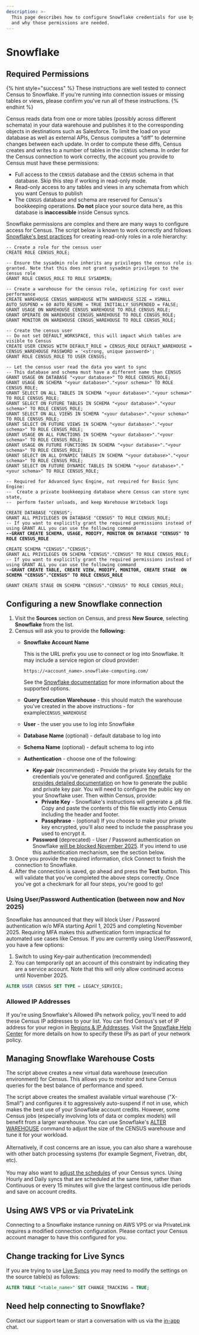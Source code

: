 ```yaml
---
description: >-
  This page describes how to configure Snowflake credentials for use by Census
  and why those permissions are needed.
---
```


# Snowflake

## Required Permissions

{% hint style="success" %}
These instructions are well tested to connect Census to Snowflake. If you're running into connection issues or missing tables or views, please confirm you've run all of these instructions.
{% endhint %}

Census reads data from one or more tables (possibly across different schemata) in your data warehouse and publishes it to the corresponding objects in destinations such as Salesforce. To limit the load on your database as well as external APIs, Census computes a “diff” to determine changes between each update. In order to compute these diffs, Census creates and writes to a number of tables in the `CENSUS` schema. In order for the Census connection to work correctly, the account you provide to Census must have these permissions:

* Full access to the `CENSUS` database and the `CENSUS` schema in that database. Skip this step if working in read-only mode.
* Read-only access to any tables and views in any schemata from which you want Census to publish
* The `CENSUS` database and schema are reserved for Census's bookkeeping operations. **Do not** place your source data here, as this database is **inaccessible** inside Census syncs.

Snowflake permissions are complex and there are many ways to configure access for Census. The script below is known to work correctly and follows [Snowflake's best practices](https://docs.snowflake.com/en/user-guide/security-access-control-configure.html#creating-read-only-roles) for creating read-only roles in a role hierarchy:

<pre class="language-sql"><code class="lang-sql">-- Create a role for the census user
CREATE ROLE CENSUS_ROLE;

-- Ensure the sysadmin role inherits any privileges the census role is granted. Note that this does not grant sysadmin privileges to the census role
GRANT ROLE CENSUS_ROLE TO ROLE SYSADMIN;

-- Create a warehouse for the census role, optimizing for cost over performance
CREATE WAREHOUSE CENSUS_WAREHOUSE WITH WAREHOUSE_SIZE = XSMALL AUTO_SUSPEND = 60 AUTO_RESUME = TRUE INITIALLY_SUSPENDED = FALSE;
GRANT USAGE ON WAREHOUSE CENSUS_WAREHOUSE TO ROLE CENSUS_ROLE;
GRANT OPERATE ON WAREHOUSE CENSUS_WAREHOUSE TO ROLE CENSUS_ROLE;
GRANT MONITOR ON WAREHOUSE CENSUS_WAREHOUSE TO ROLE CENSUS_ROLE;

-- Create the census user
-- Do not set DEFAULT_WORKSPACE, this will impact which tables are visible to Census
CREATE USER CENSUS WITH DEFAULT_ROLE = CENSUS_ROLE DEFAULT_WAREHOUSE = CENSUS_WAREHOUSE PASSWORD = '&#x3C;strong, unique password>';
GRANT ROLE CENSUS_ROLE TO USER CENSUS;

-- Let the census user read the data you want to sync
-- This database and schema must have a different name than CENSUS
GRANT USAGE ON DATABASE "&#x3C;your database>" TO ROLE CENSUS_ROLE;
GRANT USAGE ON SCHEMA "&#x3C;your database>"."&#x3C;your schema>" TO ROLE CENSUS_ROLE;
GRANT SELECT ON ALL TABLES IN SCHEMA "&#x3C;your database>"."&#x3C;your schema>" TO ROLE CENSUS_ROLE;
GRANT SELECT ON FUTURE TABLES IN SCHEMA "&#x3C;your database>"."&#x3C;your schema>" TO ROLE CENSUS_ROLE;
GRANT SELECT ON ALL VIEWS IN SCHEMA "&#x3C;your database>"."&#x3C;your schema>" TO ROLE CENSUS_ROLE;
GRANT SELECT ON FUTURE VIEWS IN SCHEMA "&#x3C;your database>"."&#x3C;your schema>" TO ROLE CENSUS_ROLE;
GRANT USAGE ON ALL FUNCTIONS IN SCHEMA "&#x3C;your database>"."&#x3C;your schema>" TO ROLE CENSUS_ROLE;
GRANT USAGE ON FUTURE FUNCTIONS IN SCHEMA "&#x3C;your database>"."&#x3C;your schema>" TO ROLE CENSUS_ROLE;
GRANT SELECT ON ALL DYNAMIC TABLES IN SCHEMA "&#x3C;your database>"."&#x3C;your schema>" TO ROLE CENSUS_ROLE;
GRANT SELECT ON FUTURE DYNAMIC TABLES IN SCHEMA "&#x3C;your database>"."&#x3C;your schema>" TO ROLE CENSUS_ROLE;

-- Required for Advanced Sync Engine, not required for Basic Sync Engine:
--  Create a private bookkeeping database where Census can store sync state,
--  perform faster unloads, and keep Warehouse Writeback logs

CREATE DATABASE "CENSUS";
GRANT ALL PRIVILEGES ON DATABASE "CENSUS" TO ROLE CENSUS_ROLE;
-- If you want to explicitly grant the required permissions instead of using GRANT ALL you can use the following command
<strong>--GRANT CREATE SCHEMA, USAGE, MODIFY, MONITOR ON DATABASE "CENSUS" TO ROLE CENSUS_ROLE
</strong>
CREATE SCHEMA "CENSUS"."CENSUS";
GRANT ALL PRIVILEGES ON SCHEMA "CENSUS"."CENSUS" TO ROLE CENSUS_ROLE;
-- If you want to explicitly grant the required permissions instead of using GRANT ALL you can use the following command
<strong>--GRANT CREATE TABLE, CREATE VIEW, MODIFY, MONITOR, CREATE STAGE  ON SCHEMA "CENSUS"."CENSUS" TO ROLE CENSUS_ROLE
</strong>
GRANT CREATE STAGE ON SCHEMA "CENSUS"."CENSUS" TO ROLE CENSUS_ROLE;
</code></pre>

## Configuring a new Snowflake connection

1. Visit the **Sources** section on Census, and press **New Source**, selecting **Snowflake** from the list.
2. Census will ask you to provide the **following:**
   *   **Snowflake Account Name**

       This is the URL prefix you use to connect or log into Snowflake. It may include a service region or cloud provider:

       ```
       https://<account_name>.snowflake-computing.com/
       ```

       See the [Snowflake documentation](https://docs.snowflake.com/en/user-guide/jdbc-configure.html#connection-parameters) for more information about the supported options.
   * **Query Execution Warehouse** - this should match the warehouse you've created in the above instructions - for example`CENSUS_WAREHOUSE`
   * **User** - the user you use to log into Snowflake
   * **Database Name** (optional) - default database to log into
   * **Schema Name** (optional) - default schema to log into
   * **Authentication** - choose one of the following:
     * **Key-pair** (recommended) - Provide the private key details for the credentials you've generated and configured. [Snowflake provides detailed documentation](https://docs.snowflake.com/en/user-guide/key-pair-auth#configuring-key-pair-authentication) on how to generate the public and private key pair. You will need to configure the public key on your Snowflake user. Then within Census, provide:
       * **Private Key** - Snowflake's instructions will generate a .p8 file. Copy and paste the contents of this file exactly into Census including the header and footer.&#x20;
       * **Passphrase** - (optional) If you choose to make your private key encrypted, you'll also need to include the passphrase you used to encrypt it.
     * **Password** (deprecated) - User / Password authentication on Snowflake [will be blocked November 2025](https://www.snowflake.com/en/blog/blocking-single-factor-password-authentification/). If you intend to use this authentication mechanism, see the section below. &#x20;
3. Once you provide the required information, click Connect to finish the connection to Snowflake.
4. After the connection is saved, go ahead and press the **Test** button. This will validate that you've completed the above steps correctly. Once you've got a checkmark for all four steps, you're good to go!

### Using User/Password Authentication (between now and Nov 2025)

Snowflake has announced that they will block User / Password authentication w/o MFA starting April 1, 2025 and completing November 2025. Requiring MFA makes this authentication form impractical for automated use cases like Census. If you are currently using User/Password, you have a few options:

1. Switch to using Key-pair authentication (recommended)
2. You can temporarily opt an account of this constraint by indicating they are a service account. Note that this will only allow continued access until November 2025.

```sql
ALTER USER CENSUS SET TYPE = LEGACY_SERVICE;
```

### Allowed IP Addresses

If you're using Snowflake's Allowed IPs network policy, you'll need to add these Census IP addresses to your list. You can find Census's set of IP address for your region in [Regions & IP Addresses](../../misc/security-and-privacy/regions-and-ip-addresses.md#ip-addresses). Visit the [Snowflake Help Center](https://docs.snowflake.net/manuals/user-guide/network-policies.html) for more details on how to specify these IPs as part of your network policy.

## Managing Snowflake Warehouse Costs

The script above creates a new virtual data warehouse (execution environment) for Census. This allows you to monitor and tune Census queries for the best balance of performance and speed.

The script above creates the smallest available virtual warehouse ("X-Small") and configures it to aggressively auto-suspend if not in use, which makes the best use of your Snowflake account credits. However, some Census jobs (especially involving lots of data or complex models) will benefit from a larger warehouse. You can use Snowflake's [ALTER WAREHOUSE](https://docs.snowflake.com/en/sql-reference/sql/alter-warehouse.html) command to adjust the size of the CENSUS warehouse and tune it for your workload.\
\
Alternatively, if cost concerns are an issue, you can also share a warehouse with other batch processing systems (for example Segment, Fivetran, dbt, etc).\
\
You may also want to [adjust the schedules](broken-reference) of your Census syncs. Using Hourly and Daily syncs that are scheduled at the same time, rather than Continuous or every 15 minutes will give the largest continuous idle periods and save on account credits.

## Using AWS VPS or via PrivateLink

Connecting to a Snowflake instance running on AWS VPS or via PrivateLink requires a modified connection configuration. Please contact your Census account manager to have this configured for you.

## Change tracking for Live Syncs

If you are trying to use [Live Syncs](../../syncs/live-syncs.md) you may need to modify the settings on the source table(s) as follows:

```sql
ALTER TABLE "<table_name>" SET CHANGE_TRACKING = TRUE;
```

## Need help connecting to Snowflake?

Contact our support team or start a conversation with us via the [in-app](https://app.getcensus.com) chat.

